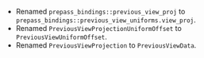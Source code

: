 
- Renamed `prepass_bindings::previous_view_proj` to `prepass_bindings::previous_view_uniforms.view_proj`.
- Renamed `PreviousViewProjectionUniformOffset` to `PreviousViewUniformOffset`.
- Renamed `PreviousViewProjection` to `PreviousViewData`.
